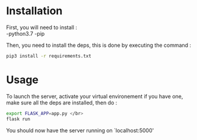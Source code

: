 # Installation

First, you will need to install : </br>
	-python3.7
	-pip

Then, you need to install the deps, this is done by executing the command : </br>

```bash
pip3 install -r requirements.txt
```

# Usage

To launch the server, activate your virtual environement if you have one, make sure all the deps are installed, then do : </br>

```bash
export FLASK_APP=app.py </br>
flask run
```

You should now have the server running on `localhost:5000'
